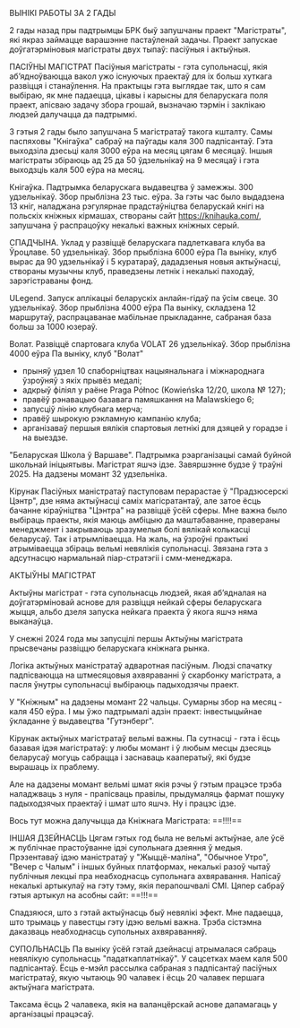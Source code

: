 ВЫНІКІ РАБОТЫ ЗА 2 ГАДЫ

2 гады назад пры падтрымцы БРК быў запушчаны праект "Магістраты", які якраз займацце варашэнне пастаўленай задачы.
Праект запускае доўгатэрміновыя магістраты двух тыпаў: пасіўныя і актыўныя.

ПАСІЎНЫ МАГІСТРАТ
Пасіўныя магістраты - гэта супольнасці, якія аб’ядноўваюцца вакол ужо існуючых праектаў для іх больш хуткага развіцця і станаўлення.
На практыцы гэта выглядае так, што я сам выбіраю, як мне падаецца, цікавы і карысны для беларускага поля праект, апісваю задачу збора грошай, вызначаю тэрмін і заклікаю людзей далучацца да падтрымкі. 

З гэтыя 2 гады было запушчана 5 магістратаў такога кшталту. Самы паспяховы "Кнігаўка" сабраў на паўгады каля 300 падпісантаў. Гэта выходзіла дзесьці каля 3000 еўра на месяц цягам 6 месяцаў.
Іншыя магістраты збіраюць ад 25 да 50 ўдзельнікаў на 9 месяцаў і гэта выходзціь каля 500 еўра на месяц.

Кнігаўка. Падтрымка беларускага выдавецтва ў замежжы.
300 удзельнікаў. Збор прыблізна 23 тыс. еўра.
За гэты час было выдадзена 13 кніг, наладжана рэгулярнае прадстаўніцтва беларускай кнігі на польскіх кніжных кірмашах, створаны сайт https://knihauka.com/, запушчана ў распрацоўку некалькі важных кніжных серый.

СПАДЧЫНА. Уклад у развіццё беларускага падлеткавага клуба ва Ўроцлаве.
50 удзельнікаў. Збор прыблізна 6000 еўра
Па выніку, клуб вырас да 90 удзельнікаў і 5 куратараў, дададзеныя новыя актыўнасці, створаны музычны клуб, праведзены летнік і некалькі паходаў, зарэгістраваны фонд.

ULegend. Запуск аплікацыі беларускіх анлайн-гідаў па ўсім свеце.
30 удзельнікаў. Збор прыблізна 4000 еўра
Па выніку, складзена 12 маршрутаў, распрацаванае мабільнае прыкладанне, сабраная база больш за 1000 юзераў.

Волат. Развіццё спартовага клуба VOLAT
26 удзельнікаў. Збор прыблізна 4000 еўра
Па выніку, клуб "Волат"
- прыняў удзел 10 спаборніцтвах нацыянальнага і міжнароднага ўзроўняў з
якіх прывёз медалі;
- адкрыў філіял у раёне Praga Północ (Kowieńska 12/20, школа № 127);
- правёў рэнавацыю базавага памяшкання на Malawskiego 6;
- запусціў лінію клубнага мерча;
- правёў шырокую рэкламную кампанію клуба;
- арганізаваў першыя вялікія спартовыя летнікі для дзяцей у горадзе і на выездзе.

"Беларуская Школа ў Варшаве". Падтрымка рэарганізацыі самай буйной школьнай ініцыятывы.
Магістрат яшчэ ідзе. Завяршэнне будзе ў траўні 2025. На дадзены момант 32 удзельніка.

Кірунак Пасіўных маністратаў паступовам перарастае ў "Прадзюсерскі Цэнтр", дзе няма актыўнасці саміх магісратантаў, але затое ёсць бачанне кіраўніцтва "Цэнтра" на развіццё ўсёй сферы.
Мне важна было выбіраць праекты, якія маюць амбіцыю да маштабаванне, правераны менеджмент і закрываюць зразумелыя болі вялікай колькасці беларусаў. Так і атрымліваецца.
На жаль, на ўзроўні практыкі атрыміваецца збіраць вельмі невялікія супольнасці. Звязана гэта з адсутнасцю нармальнай піар-стратэгіі і смм-менеджара.


АКТЫЎНЫ МАГІСТРАТ

Актыўны магістрат - гэта супольнасць людзей, якая аб’ядналая на доўгатэрміновай аснове для развіцця нейкай сферы беларускага жыцця, альбо дзеля запуска нейкага праекта ў якога яшчэ няма выканаўца.

У снежні 2024 года мы запусцілі першы Актыўны магістрата прысвечаны развіццю беларускага кніжнага рынка. 

Логіка актыўных маністратаў адваротная пасіўным. Людзі спачатку падпісваюцца на штмесяцовыя ахвяраванні ў скарбонку магістрата, а пасля ўнутры супольнасці выбіраюць падыходзячы праект.

У "Кніжным" на дадзены момант 22 чальцы. Сумарны збор на месяц - каля 450 еўра. І мы ўжо падтрымалі адзін праект: інвестыцыйнае ўкладанне ў выдавецтва "Гутэнберг".

Кірунак актыўных магістратаў вельмі важны. Па сутнасці - гэта і ёсць базавая ідэя магістратаў: у любы момант і ў любым месцы дзесяць беларусаў могуць сабрацца і заснаваць кааператыў, які будзе вырашаць іх праблему.

Але на дадзены момант вельмі шмат якія рэчы ў гэтым працэсе трэба наладжваць з нуля - прапісваць правілы, прыдумаляць фармат пошуку падыходзячых праектаў і шмат што яшчэ. Ну і працэс ідзе.

Вось тут можна далучыцца да Кніжнага Магістрата: ==!!!!==

ІНШАЯ ДЗЕЙНАСЦЬ
Цягам гэтых год была не вельмі актыўнае, але ўсё ж публічнае прастоўванне ідэі супольнага дзеяння ў медыя. Прэзентаваў ідэю маністратаў у "Жыццё-маліна", "Обычное Утро", "Вечер с Чалым" і іншых буйных платформах, некалькі разоў чытаў публічныя лекцыі пра неабходнасць супольнага ахвяравання. Напісаў некалькі артыкулаў на гэту тэму, якія перапошчвалі СМІ. Цяпер сабраў гэтыя артыкул на асобны сайт: ==!!!==

Спадзяюся, што з гэтай актыўнасць быў  невялікі эфект. Мне падаецца, што трымаць у павестцы гэту ідэю вельмі важна. Трэба сістэмна даказваць неабходнасць супольных ахвяраванняў. 


СУПОЛЬНАСЦЬ
Па выніку ўсёй гэтай дзейнасці атрымалася сабраць невялікую супольнасць "падаткаплатнікаў". У сацсетках маем каля 500 падпісантаў. Ёсць е-мэйл рассылка сабраная з падпісантаў пасіўных магістратаў, якую чытаюць 90 чалавек і ёсць 20 чалавек першага актыўнага магістрата.

Таксама ёсць 2 чалавека, якія на валанцёрскай аснове дапамагаць у арганізацыі працэсаў.